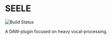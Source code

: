 # SEELE
![Build Status](https://app.travis-ci.com/SimonZimmer/SEELE.svg?branch=main)

A DAW-plugin focused on heavy vocal-processing.
